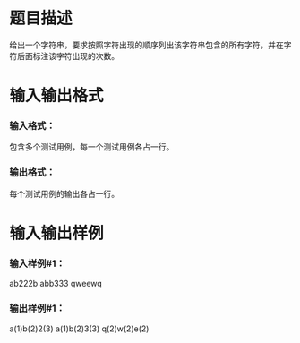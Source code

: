 # 题目描述

给出一个字符串，要求按照字符出现的顺序列出该字符串包含的所有字符，并在字符后面标注该字符出现的次数。

# 输入输出格式

### 输入格式：
包含多个测试用例，每一个测试用例各占一行。

### 输出格式：
每个测试用例的输出各占一行。

# 输入输出样例

### 输入样例#1：
ab222b
abb333
qweewq

### 输出样例#1：
a(1)b(2)2(3)
a(1)b(2)3(3)
q(2)w(2)e(2)

